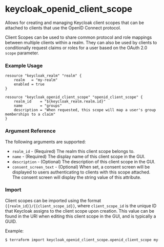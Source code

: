 # keycloak_openid_client_scope

Allows for creating and managing Keycloak client scopes that can be attached to
clients that use the OpenID Connect protocol.

Client Scopes can be used to share common protocol and role mappings between multiple
clients within a realm. They can also be used by clients to conditionally request
claims or roles for a user based on the OAuth 2.0 `scope` parameter.

### Example Usage

```hcl
resource "keycloak_realm" "realm" {
    realm   = "my-realm"
    enabled = true
}

resource "keycloak_openid_client_scope" "openid_client_scope" {
    realm_id    = "${keycloak_realm.realm.id}"
    name        = "groups"
    description = "When requested, this scope will map a user's group memberships to a claim"
}
```

### Argument Reference

The following arguments are supported:

- `realm_id` - (Required) The realm this client scope belongs to.
- `name` - (Required) The display name of this client scope in the GUI.
- `description` - (Optional) The description of this client scope in the GUI.
- `consent_screen_text` - (Optional) When set, a consent screen will be displayed to users
authenticating to clients with this scope attached. The consent screen will display the string
value of this attribute.

### Import

Client scopes can be imported using the format `{{realm_id}}/{{client_scope_id}}`, where `client_scope_id` is the unique ID that Keycloak
assigns to the client scope upon creation. This value can be found in the URI when editing this client scope in the GUI, and is typically a GUID.

Example:

```bash
$ terraform import keycloak_openid_client_scope.openid_client_scope my-realm/8e8f7fe1-df9b-40ed-bed3-4597aa0dac52
```
